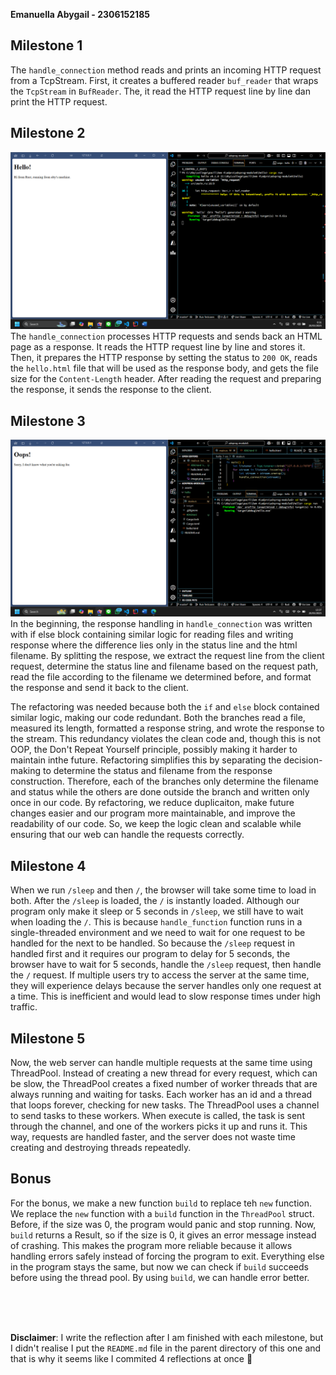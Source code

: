 **Emanuella Abygail - 2306152185**

## Milestone 1
The `handle_connection` method reads and prints an incoming HTTP request from a TcpStream. First, it creates a buffered reader `buf_reader` that wraps the `TcpStream` in `BufReader`. The, it read the HTTP request line by line dan print the HTTP request.

## Milestone 2
![Commit 2 screen capture](/assets/image_1.png)
The `handle_connection` processes HTTP requests and sends back an HTML page as a response. It reads the HTTP request line by line and stores it. Then, it prepares the HTTP response by setting the status to `200 OK`, reads the `hello.html` file that will be used as the response body, and gets the file size for the `Content-Length` header. After reading the request and preparing the response, it sends the response to the client.

## Milestone 3
![Commit 3 screen capture](/assets/image_2.png)
In the beginning, the response handling in `handle_connection` was written with if else block containing similar logic for reading files and writing response where the difference lies only in the status line and the html filename. By splitting the respose, we extract the request line from the client request, determine the status line and filename based on the request path, read the file according to the filename we determined before, and format the response and send it back to the client. 

The refactoring was needed because both the `if` and `else` block contained similar logic, making our code redundant. Both the branches read a file, measured its length, formatted a response string, and wrote the response to the stream. This redundancy violates the clean code and, though this is not OOP, the Don't Repeat Yourself principle, possibly making it harder to maintain inthe future. Refactoring simplifies this by separating the decision-making to determine the status and filename from the response construction. Therefore, each of the branches only determine the filename and status while the others are done outside the branch and written only once in our code. By refactoring, we reduce duplicaiton, make future changes easier and our program more maintainable, and improve the readability of our code. So, we keep the logic clean and scalable while ensuring that our web can handle the requests correctly.

## Milestone 4
When we run `/sleep` and then `/`, the browser will take some time to load in both. After the `/sleep` is loaded, the `/` is instantly loaded. Although our program only make it sleep or 5 seconds in `/sleep`, we still have to wait when loading the `/`. This is because `handle_function` function runs in a single-threaded environment and we need to wait for one request to be handled for the next to be handled. So because the `/sleep` request in handled first and it requires our program to delay for 5 seconds, the browser have to wait for 5 seconds, handle the `/sleep` request, then handle the `/` request. If multiple users try to access the server at the same time, they will experience delays because the server handles only one request at a time. This is inefficient and would lead to slow response times under high traffic.

## Milestone 5
Now, the web server can handle multiple requests at the same time using ThreadPool. Instead of creating a new thread for every request, which can be slow, the ThreadPool creates a fixed number of worker threads that are always running and waiting for tasks. Each worker has an id and a thread that loops forever, checking for new tasks. The ThreadPool uses a channel to send tasks to these workers. When execute is called, the task is sent through the channel, and one of the workers picks it up and runs it. This way, requests are handled faster, and the server does not waste time creating and destroying threads repeatedly.

## Bonus
For the bonus, we make a new function `build` to replace teh `new` function. We replace the `new` function with a `build` function in the `ThreadPool` struct. Before, if the size was 0, the program would panic and stop running. Now, `build` returns a Result, so if the size is 0, it gives an error message instead of crashing. This makes the program more reliable because it allows handling errors safely instead of forcing the program to exit. Everything else in the program stays the same, but now we can check if `build` succeeds before using the thread pool. By using `build`, we can handle error better.



<br>
<br>
<br>

**Disclaimer**: I write the reflection after I am finished with each milestone, but I didn't realise I put the `README.md` file in the parent directory of this one and that is why it seems like I commited 4 reflections at once 🙏